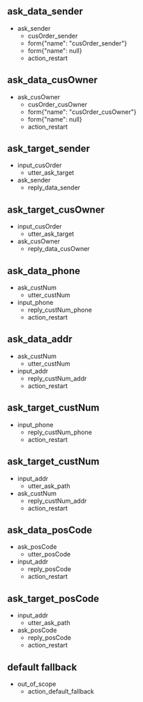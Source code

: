 <!-- 功能一:查寄件人資料 -->
## ask_data_sender
* ask_sender
  - cusOrder_sender
  - form{"name": "cusOrder_sender"}
  - form{"name": null}
  - action_restart

<!-- 功能一:查收件人資料 -->
## ask_data_cusOwner
* ask_cusOwner
  - cusOrder_cusOwner
  - form{"name": "cusOrder_cusOwner"}
  - form{"name": null}
  - action_restart

<!-- 功能一:詢問是否查寄件人 -->
## ask_target_sender
* input_cusOrder
  - utter_ask_target
* ask_sender
  - reply_data_sender

<!-- 功能一:詢問是否查收件人 -->
## ask_target_cusOwner
* input_cusOrder
  - utter_ask_target
* ask_cusOwner
  - reply_data_cusOwner

<!-- 功能二:電話查客戶單號 -->
## ask_data_phone
* ask_custNum
  - utter_custNum
* input_phone
  - reply_custNum_phone
  - action_restart

<!-- 功能二:地址查客戶單號 -->
## ask_data_addr
* ask_custNum
  - utter_custNum
* input_addr
  - reply_custNum_addr
  - action_restart

<!-- 功能二:詢問是否電話查客戶單號 -->
## ask_target_custNum
* input_phone
  - reply_custNum_phone
  - action_restart

<!-- 功能二:詢問是否地址查客戶單號 -->
## ask_target_custNum
* input_addr
  - utter_ask_path
* ask_custNum
  - reply_custNum_addr
  - action_restart

<!-- 功能三:查郵遞區號 -->
## ask_data_posCode
* ask_posCode
  - utter_posCode
* input_addr
  - reply_posCode
  - action_restart

<!-- 功能三:詢問是否查郵遞區號 -->
## ask_target_posCode
* input_addr
  - utter_ask_path
* ask_posCode
  - reply_posCode
  - action_restart



<!-- 例外訊息 -->
## default fallback
* out_of_scope
  - action_default_fallback


